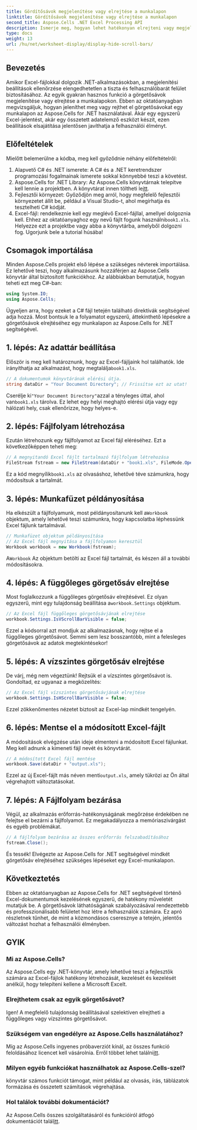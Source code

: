 ```yaml
---
title: Gördítősávok megjelenítése vagy elrejtése a munkalapon
linktitle: Gördítősávok megjelenítése vagy elrejtése a munkalapon
second_title: Aspose.Cells .NET Excel Processing API
description: Ismerje meg, hogyan lehet hatékonyan elrejteni vagy megjeleníteni görgetősávokat Excel-lapokon az Aspose.Cells for .NET segítségével. Növelje alkalmazása felhasználói élményét.
type: docs
weight: 13
url: /hu/net/worksheet-display/display-hide-scroll-bars/
---
```

## Bevezetés
Amikor Excel-fájlokkal dolgozik .NET-alkalmazásokban, a megjelenítési beállítások ellenőrzése elengedhetetlen a tiszta és felhasználóbarát felület biztosításához. Az egyik gyakran hasznos funkció a görgetősávok megjelenítése vagy elrejtése a munkalapokon. Ebben az oktatóanyagban megvizsgáljuk, hogyan jeleníthet meg vagy rejthet el görgetősávokat egy munkalapon az Aspose.Cells for .NET használatával. Akár egy egyszerű Excel-jelentést, akár egy összetett adatelemző eszközt készít, ezen beállítások elsajátítása jelentősen javíthatja a felhasználói élményt.
## Előfeltételek
Mielőtt belemerülne a kódba, meg kell győződnie néhány előfeltételről:
1. Alapvető C# és .NET ismerete: A C# és a .NET keretrendszer programozási fogalmainak ismerete sokkal könnyebbé teszi a követést.
2.  Aspose.Cells for .NET Library: Az Aspose.Cells könyvtárnak telepítve kell lennie a projektben. A könyvtárat innen töltheti le[itt](https://releases.aspose.com/cells/net/).
3. Fejlesztői környezet: Győződjön meg arról, hogy megfelelő fejlesztői környezetet állít be, például a Visual Studio-t, ahol megírhatja és tesztelheti C# kódját.
4.  Excel-fájl: rendelkeznie kell egy meglévő Excel-fájllal, amellyel dolgoznia kell. Ehhez az oktatóanyaghoz egy nevű fájlt fogunk használni`book1.xls`. Helyezze ezt a projektbe vagy abba a könyvtárba, amelyből dolgozni fog.
Ugorjunk bele a tutorial húsába!
## Csomagok importálása
Minden Aspose.Cells projekt első lépése a szükséges névterek importálása. Ez lehetővé teszi, hogy alkalmazásunk hozzáférjen az Aspose.Cells könyvtár által biztosított funkciókhoz. Az alábbiakban bemutatjuk, hogyan teheti ezt meg C#-ban:
```csharp
using System.IO;
using Aspose.Cells;
```
Ügyeljen arra, hogy ezeket a C# fájl tetején található direktívák segítségével adja hozzá.
Most bontsuk le a folyamatot egyszerű, áttekinthető lépésekre a görgetősávok elrejtéséhez egy munkalapon az Aspose.Cells for .NET segítségével.
## 1. lépés: Az adattár beállítása
 Először is meg kell határoznunk, hogy az Excel-fájljaink hol találhatók. Ide irányíthatja az alkalmazást, hogy megtalálja`book1.xls`.
```csharp
// A dokumentumok könyvtárának elérési útja.
string dataDir = "Your Document Directory"; // Frissítse ezt az utat!
```
 Cserélje ki`"Your Document Directory"`azzal a tényleges úttal, ahol van`book1.xls` tárolva. Ez lehet egy helyi meghajtó elérési útja vagy egy hálózati hely, csak ellenőrizze, hogy helyes-e.
## 2. lépés: Fájlfolyam létrehozása
Ezután létrehozunk egy fájlfolyamot az Excel fájl eléréséhez. Ezt a következőképpen teheti meg:
```csharp
// A megnyitandó Excel fájlt tartalmazó fájlfolyam létrehozása
FileStream fstream = new FileStream(dataDir + "book1.xls", FileMode.Open);
```
 Ez a kód megnyílik`book1.xls` az olvasáshoz, lehetővé téve számunkra, hogy módosítsuk a tartalmát.
## 3. lépés: Munkafüzet példányosítása
 Ha elkészült a fájlfolyamunk, most példányosítanunk kell a`Workbook` objektum, amely lehetővé teszi számunkra, hogy kapcsolatba léphessünk Excel fájlunk tartalmával.
```csharp
// Munkafüzet objektum példányosítása
// Az Excel fájl megnyitása a fájlfolyamon keresztül
Workbook workbook = new Workbook(fstream);
```
 A`Workbook` Az objektum betölti az Excel fájl tartalmát, és készen áll a további módosításokra.
## 4. lépés: A függőleges görgetősáv elrejtése
 Most foglalkozzunk a függőleges görgetősáv elrejtésével. Ez olyan egyszerű, mint egy tulajdonság beállítása a`workbook.Settings` objektum.
```csharp
// Az Excel fájl függőleges görgetősávjának elrejtése
workbook.Settings.IsVScrollBarVisible = false;
```
Ezzel a kódsorral azt mondjuk az alkalmazásnak, hogy rejtse el a függőleges görgetősávot. Semmi sem lesz bosszantóbb, mint a felesleges görgetősávok az adatok megtekintésekor!
## 5. lépés: A vízszintes görgetősáv elrejtése
De várj, még nem végeztünk! Rejtsük el a vízszintes görgetősávot is. Gondoltad, ez ugyanaz a megközelítés:
```csharp
// Az Excel fájl vízszintes görgetősávjának elrejtése
workbook.Settings.IsHScrollBarVisible = false;
```
Ezzel zökkenőmentes nézetet biztosít az Excel-lap mindkét tengelyén.
## 6. lépés: Mentse el a módosított Excel-fájlt
A módosítások elvégzése után ideje elmenteni a módosított Excel fájlunkat. Meg kell adnunk a kimeneti fájl nevét és könyvtárát.
```csharp
// A módosított Excel fájl mentése
workbook.Save(dataDir + "output.xls");
```
 Ezzel az új Excel-fájlt más néven menti`output.xls`, amely tükrözi az Ön által végrehajtott változtatásokat.
## 7. lépés: A Fájlfolyam bezárása
Végül, az alkalmazás erőforrás-hatékonyságának megőrzése érdekében ne felejtse el bezárni a fájlfolyamot. Ez megakadályozza a memóriaszivárgást és egyéb problémákat.
```csharp
// A fájlfolyam bezárása az összes erőforrás felszabadításához
fstream.Close();
```
És tessék! Elvégezte az Aspose.Cells for .NET segítségével mindkét görgetősáv elrejtéséhez szükséges lépéseket egy Excel-munkalapon.
## Következtetés
Ebben az oktatóanyagban az Aspose.Cells for .NET segítségével történő Excel-dokumentumok kezelésének egyszerű, de hatékony műveletét mutatjuk be. A görgetősávok láthatóságának szabályozásával rendezettebb és professzionálisabb felületet hoz létre a felhasználók számára. Ez apró részletnek tűnhet, de mint a közmondásos cseresznye a tetején, jelentős változást hozhat a felhasználói élményben.
## GYIK
### Mi az Aspose.Cells?  
Az Aspose.Cells egy .NET-könyvtár, amely lehetővé teszi a fejlesztők számára az Excel-fájlok hatékony létrehozását, kezelését és kezelését anélkül, hogy telepíteni kellene a Microsoft Excelt.
### Elrejthetem csak az egyik görgetősávot?  
Igen! A megfelelő tulajdonság beállításával szelektíven elrejtheti a függőleges vagy vízszintes görgetősávot.
### Szükségem van engedélyre az Aspose.Cells használatához?  
 Míg az Aspose.Cells ingyenes próbaverziót kínál, az összes funkció feloldásához licencet kell vásárolnia. Erről többet lehet találni[itt](https://purchase.aspose.com/buy).
### Milyen egyéb funkciókat használhatok az Aspose.Cells-szel?  
könyvtár számos funkciót támogat, mint például az olvasás, írás, táblázatok formázása és összetett számítások végrehajtása.
### Hol találok további dokumentációt?  
 Az Aspose.Cells összes szolgáltatásáról és funkcióiról átfogó dokumentációt talál[itt](https://reference.aspose.com/cells/net/).